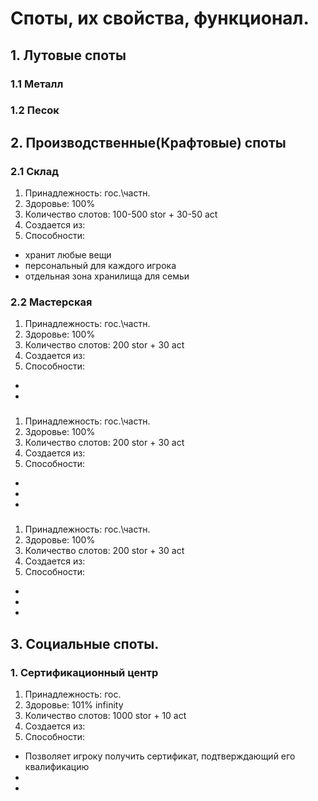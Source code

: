 # Споты, их свойства, функционал. 

## 1. Лутовые споты
### 1.1 Металл
### 1.2 Песок

## 2. Производственные(Крафтовые) споты

### 2.1 Склад
1. Принадлежность: гос.\частн.
2. Здоровье: 100%
3. Количество слотов: 100-500 stor + 30-50 act
4. Создается из: 
5. Способности: 
 * хранит любые вещи
 * персональный для каждого игрока
 * отдельная зона хранилища  для семьи

 ### 2.2 Мастерская
1. Принадлежность: гос.\частн.
2. Здоровье: 100%
3. Количество слотов: 200 stor + 30 act
4. Создается из: 
5. Способности: 
 * 
 * 

 
### 
1. Принадлежность: гос.\частн.
2. Здоровье: 100%
3. Количество слотов: 200 stor + 30 act
4. Создается из: 
5. Способности: 
 * 
 * 
 * 

### 
1. Принадлежность: гос.\частн.
2. Здоровье: 100%
3. Количество слотов: 200 stor + 30 act
4. Создается из: 
5. Способности: 
 * 
 * 
 * 

## 3. Социальные споты.
### 1. Сертификационный центр
1. Принадлежность: гос.
2. Здоровье: 101% infinity
3. Количество слотов: 1000 stor + 10 act
4. Создается из: 
5. Способности: 
 * Позволяет игроку получить сертификат, подтверждающий его квалификацию
 * 
 * 